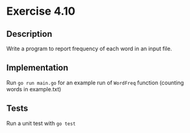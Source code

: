 # Exercise 4.10

## Description

Write a program to report frequency of each word in an input file.


## Implementation
Run `go run main.go` for an example run of `WordFreq` function (counting words in example.txt)

## Tests
Run a unit test with `go test`